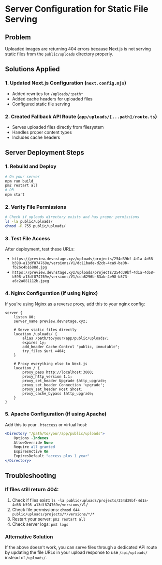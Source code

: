 # Server Configuration for Static File Serving

## Problem
Uploaded images are returning 404 errors because Next.js is not serving static files from the `public/uploads` directory properly.

## Solutions Applied

### 1. Updated Next.js Configuration (`next.config.mjs`)
- Added rewrites for `/uploads/:path*`
- Added cache headers for uploaded files
- Configured static file serving

### 2. Created Fallback API Route (`app/uploads/[...path]/route.ts`)
- Serves uploaded files directly from filesystem
- Handles proper content types
- Includes cache headers

## Server Deployment Steps

### 1. Rebuild and Deploy
```bash
# On your server
npm run build
pm2 restart all
# OR
npm start
```

### 2. Verify File Permissions
```bash
# Check if uploads directory exists and has proper permissions
ls -la public/uploads/
chmod -R 755 public/uploads/
```

### 3. Test File Access
After deployment, test these URLs:
- `https://preview.devnstage.xyz/uploads/projects/254d39bf-4d1a-4d68-b598-a13df874769e/versions/V1/dc11bade-d2cb-4ca9-be0b-fb26c4b1688d.jpg`
- `https://preview.devnstage.xyz/uploads/projects/254d39bf-4d1a-4d68-b598-a13df874769e/versions/V1/cda8296b-83ab-4e98-b373-a6c2a881112b.jpeg`

### 4. Nginx Configuration (if using Nginx)
If you're using Nginx as a reverse proxy, add this to your nginx config:

```nginx
server {
    listen 80;
    server_name preview.devnstage.xyz;
    
    # Serve static files directly
    location /uploads/ {
        alias /path/to/your/app/public/uploads/;
        expires 1y;
        add_header Cache-Control "public, immutable";
        try_files $uri =404;
    }
    
    # Proxy everything else to Next.js
    location / {
        proxy_pass http://localhost:3000;
        proxy_http_version 1.1;
        proxy_set_header Upgrade $http_upgrade;
        proxy_set_header Connection 'upgrade';
        proxy_set_header Host $host;
        proxy_cache_bypass $http_upgrade;
    }
}
```

### 5. Apache Configuration (if using Apache)
Add this to your `.htaccess` or virtual host:

```apache
<Directory "/path/to/your/app/public/uploads">
    Options -Indexes
    AllowOverride None
    Require all granted
    ExpiresActive On
    ExpiresDefault "access plus 1 year"
</Directory>
```

## Troubleshooting

### If files still return 404:
1. Check if files exist: `ls -la public/uploads/projects/254d39bf-4d1a-4d68-b598-a13df874769e/versions/V1/`
2. Check file permissions: `chmod 644 public/uploads/projects/*/versions/*/*`
3. Restart your server: `pm2 restart all`
4. Check server logs: `pm2 logs`

### Alternative Solution
If the above doesn't work, you can serve files through a dedicated API route by updating the file URLs in your upload response to use `/api/uploads/` instead of `/uploads/`.
